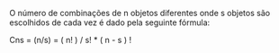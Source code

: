 O número de combinações de n objetos diferentes onde s objetos são escolhidos de cada vez é dado pela seguinte fórmula:

Cns = (n/s) = ( n! ) / s! * ( n - s ) ! 
